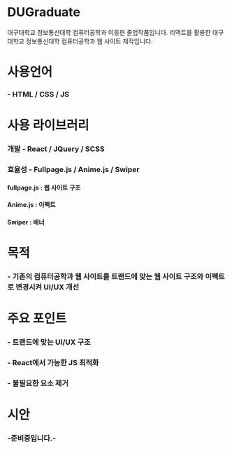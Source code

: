 # DUGraduate
대구대학교 정보통신대학 컴퓨터공학과 이동현 졸업작품입니다.
리액트를 활용한 대구대학교 정보통신대학 컴퓨터공학과 웹 사이트 제작입니다.

# 사용언어
### - HTML / CSS / JS

# 사용 라이브러리
### 개발 - React / JQuery / SCSS
### 효율성 - Fullpage.js / Anime.js / Swiper
#### fullpage.js : 웹 사이트 구조 
#### Anime.js : 이펙트
#### Swiper : 배너

# 목적
### - 기존의 컴퓨터공학과 웹 사이트를  트랜드에 맞는 웹 사이트 구조와 이펙트로 변경시켜 UI/UX 개선

# 주요 포인트
### - 트랜드에 맞는 UI/UX 구조
### - React에서 가능한 JS 최적화
### - 불필요한 요소 제거

# 시안
### -준비중입니다.-
